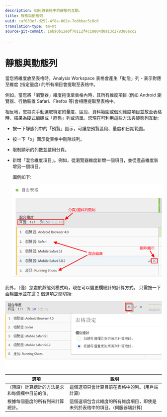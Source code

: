 ```yaml
---
description: 如何與表格中的靜態列互動。
title: 靜態與動態列
uuid: caf033ef-d252-4f8a-802e-7edbbac5c8c0
translation-type: tm+mt
source-git-commit: 16ba0b12e0f70112f4c10804d0a13c278388ecc2

---
```



# 靜態與動態列

當您將維度放至表格時，Analysis Workspace 表格會產生「動態」列 - 表示對應至維度 (指定量度) 的所有項目會提取至表格中。

例如，當您將「瀏覽器」維度拖曳至表格內時，其所有維度項目 (例如 Android 瀏覽器、行動裝置 Safari、Firefox 等)會相應提取至表格中。

相反地，您每次手動選取特定的量度、區段、資料範圍或個別維度項目並放至表格時，結果為硬式編碼或「靜態」列或清單。您現在可利用這些方法與靜態列互動:

* 按一下靜態列中的「預覽」圖示，可讓您預覽區段、量度和日期範圍。
* 按一下「x」圖示從表格中刪除該列。
* 限制顯示的列數並啟用分頁。
* 新增「混合維度項目」。例如，從瀏覽器維度新增一個項目，並從產品維度新增另一個項目。

   圖例如下:

   ![](assets/static_rows.png)

此外，（僅）您處於靜態列模式時，現在可以變更欄總計的計算方式。 只需按一下齒輪圖示並在這 2 個選項之間切換:

![](assets/column-totals.png)

| 選項 | 說明 |
|---|---|
| （預設）計算總計的方法是求和每個欄中目前的值。 | 這個選項只會計算目前在表格中的列。(用戶端計算) |
| 根據每個量度的所有列來計算總計。 | 這個選項包含此維度的所有維度項目，即使是未列於表格中的項目。(伺服器端計算) |

